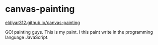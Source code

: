 # canvas-painting

[eldiyar312.github.io/canvas-painting](https://eldiyar312.github.io/canvas-painting)

GO! painting guys.
This is my paint. I this paint write in the programming language JavaScript.
